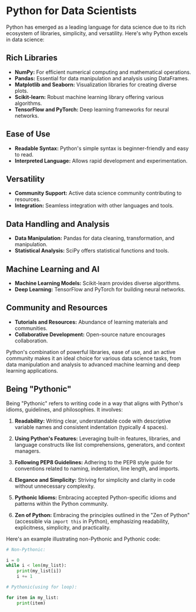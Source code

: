 # Python for Data Scientists

Python has emerged as a leading language for data science due to its rich ecosystem of libraries, simplicity, and versatility. Here's why Python excels in data science:

## Rich Libraries

- **NumPy:** For efficient numerical computing and mathematical operations.
- **Pandas:** Essential for data manipulation and analysis using DataFrames.
- **Matplotlib and Seaborn:** Visualization libraries for creating diverse plots.
- **Scikit-learn:** Robust machine learning library offering various algorithms.
- **TensorFlow and PyTorch:** Deep learning frameworks for neural networks.

## Ease of Use

- **Readable Syntax:** Python's simple syntax is beginner-friendly and easy to read.
- **Interpreted Language:** Allows rapid development and experimentation.

## Versatility

- **Community Support:** Active data science community contributing to resources.
- **Integration:** Seamless integration with other languages and tools.

## Data Handling and Analysis

- **Data Manipulation:** Pandas for data cleaning, transformation, and manipulation.
- **Statistical Analysis:** SciPy offers statistical functions and tools.

## Machine Learning and AI

- **Machine Learning Models:** Scikit-learn provides diverse algorithms.
- **Deep Learning:** TensorFlow and PyTorch for building neural networks.

## Community and Resources

- **Tutorials and Resources:** Abundance of learning materials and communities.
- **Collaborative Development:** Open-source nature encourages collaboration.

Python's combination of powerful libraries, ease of use, and an active community makes it an ideal choice for various data science tasks, from data manipulation and analysis to advanced machine learning and deep learning applications.

## Being "Pythonic"

Being "Pythonic" refers to writing code in a way that aligns with Python's idioms, guidelines, and philosophies. It involves:

1. **Readability:** Writing clear, understandable code with descriptive variable names and consistent indentation (typically 4 spaces).

2. **Using Python's Features:** Leveraging built-in features, libraries, and language constructs like list comprehensions, generators, and context managers.

3. **Following PEP8 Guidelines:** Adhering to the PEP8 style guide for conventions related to naming, indentation, line length, and imports.

4. **Elegance and Simplicity:** Striving for simplicity and clarity in code without unnecessary complexity.

5. **Pythonic Idioms:** Embracing accepted Python-specific idioms and patterns within the Python community.

6. **Zen of Python:** Embracing the principles outlined in the "Zen of Python" (accessible via `import this` in Python), emphasizing readability, explicitness, simplicity, and practicality.

Here's an example illustrating non-Pythonic and Pythonic code:

```python
# Non-Pythonic:

i = 0
while i < len(my_list):
    print(my_list[i])
    i += 1

# Pythonic(using for loop):

for item in my_list:
    print(item)




